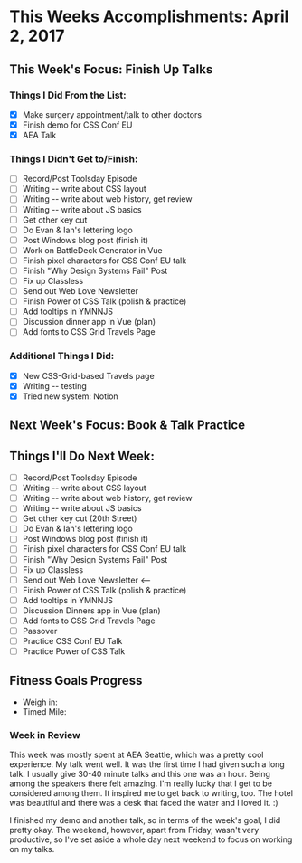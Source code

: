 # This Weeks Accomplishments: April 2, 2017

## This Week's Focus: Finish Up Talks

### Things I Did From the List:

- [x] Make surgery appointment/talk to other doctors
- [x] Finish demo for CSS Conf EU
- [x] AEA Talk

### Things I Didn't Get to/Finish:

- [ ] Record/Post Toolsday Episode
- [ ] Writing -- write about CSS layout
- [ ] Writing -- write about web history, get review
- [ ] Writing -- write about JS basics
- [ ] Get other key cut
- [ ] Do Evan & Ian's lettering logo
- [ ] Post Windows blog post (finish it)
- [ ] Work on BattleDeck Generator in Vue
- [ ] Finish pixel characters for CSS Conf EU talk
- [ ] Finish "Why Design Systems Fail" Post
- [ ] Fix up Classless
- [ ] Send out Web Love Newsletter
- [ ] Finish Power of CSS Talk (polish & practice)
- [ ] Add tooltips in YMNNJS
- [ ] Discussion dinner app in Vue (plan)
- [ ] Add fonts to CSS Grid Travels Page

### Additional Things I Did:

- [x] New CSS-Grid-based Travels page
- [x] Writing -- testing
- [x] Tried new system: Notion

## Next Week's Focus: Book & Talk Practice

## Things I'll Do Next Week:

- [ ] Record/Post Toolsday Episode
- [ ] Writing -- write about CSS layout
- [ ] Writing -- write about web history, get review
- [ ] Writing -- write about JS basics
- [ ] Get other key cut (20th Street)
- [ ] Do Evan & Ian's lettering logo
- [ ] Post Windows blog post (finish it)
- [ ] Finish pixel characters for CSS Conf EU talk
- [ ] Finish "Why Design Systems Fail" Post
- [ ] Fix up Classless
- [ ] Send out Web Love Newsletter <--
- [ ] Finish Power of CSS Talk (polish & practice)
- [ ] Add tooltips in YMNNJS
- [ ] Discussion Dinners app in Vue (plan)
- [ ] Add fonts to CSS Grid Travels Page
- [ ] Passover
- [ ] Practice CSS Conf EU Talk
- [ ] Practice Power of CSS Talk

## Fitness Goals Progress

- Weigh in:
- Timed Mile:

### Week in Review

This week was mostly spent at AEA Seattle, which was a pretty cool experience. My talk went well. It was the first time I had given such a long talk. I usually give 30-40 minute talks and this one was an hour. Being among the speakers there felt amazing. I'm really lucky that I get to be considered among them. It inspired me to get back to writing, too. The hotel was beautiful and there was a desk that faced the water and I loved it. :)

I finished my demo and another talk, so in terms of the week's goal, I did pretty okay. The weekend, however, apart from Friday, wasn't very productive, so I've set aside a whole day next weekend to focus on working on my talks.